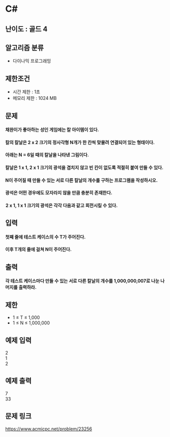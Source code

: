 # C#

## 난이도 : 골드 4

## 알고리즘 분류
  - 다이나믹 프로그래밍

## 제한조건
  - 시간 제한 : 1초
  - 메모리 제한 : 1024 MB

## 문제
#### 채완이가 좋아하는 성인 게임에는 칼 아이템이 있다.
#### 칼의 칼날은 2 x 2 크기의 정사각형 N개가 한 칸씩 맞물려 연결되어 있는 형태이다.
#### 아래는 N = 6일 때의 칼날을 나타낸 그림이다.
#### 칼날은 1 x 1, 2 x 1 크기의 광석을 겹치지 않고 빈 칸이 없도록 적절히 붙여 만들 수 있다.
#### N이 주어질 때 만들 수 있는 서로 다른 칼날의 개수를 구하는 프로그램을 작성하시오.
#### 광석은 어떤 경우에도 모자라지 않을 만큼 충분히 존재한다.
####  2 x 1, 1 x 1 크기의 광석은 각각 다음과 같고 회전시킬 수 있다.

## 입력
#### 첫째 줄에 테스트 케이스의 수 T가 주어진다.
#### 이후 T개의 줄에 걸쳐 N이 주어진다.

## 출력
#### 각 테스트 케이스마다 만들 수 있는 서로 다른 칼날의 개수를 1,000,000,007로 나눈 나머지를 출력하라.

## 제한
  - 1 ≤ T ≤ 1,000
  - 1 ≤ N ≤ 1,000,000

## 예제 입력
2<br/>
1<br/>
2<br/>

## 예제 출력
7<br/>
33<br/>

## 문제 링크
https://www.acmicpc.net/problem/23256